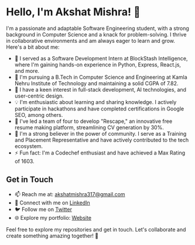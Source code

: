 # Hello, I'm Akshat Mishra! 👋

I'm a passionate and adaptable Software Engineering student, with a strong background in Computer Science and a knack for problem-solving. I thrive in collaborative environments and am always eager to learn and grow. Here's a bit about me:

- 🔭 I served as a Software Development Intern at BlockStash Intelligence, where I'm gaining hands-on experience in Python, Express, React.js, and more.
- 🌱 I'm pursuing a B.Tech in Computer Science and Engineering at Kamla Nehru Institute of Technology and maintaining a solid CGPA of 7.82.
- 🚀 I have a keen interest in full-stack development, AI technologies, and user-centric design.
- 💡 I'm enthusiastic about learning and sharing knowledge. I actively participate in hackathons and have completed certifications in Google SEO, among others.
- 🌟 I've led a team of four to develop "Rescape," an innovative free resume making platform, streamlining CV generation by 30%.
- 💬 I'm a strong believer in the power of community. I serve as a Training and Placement Representative and have actively contributed to the tech ecosystem.
- ⚡ Fun fact: I'm a Codechef enthusiast and have achieved a Max Rating of 1603.

## Get in Touch

- 📫 Reach me at: akshatmishra317@gmail.com
- 💼 Connect with me on [LinkedIn](https://www.linkedin.com/in/akshat-mishra-702694226/)
- 🐦 Follow me on [Twitter](https://twitter.com/AkshatMx10)
- 🌐 Explore my portfolio: [Website](https://akshat-mishra-25.vercel.app/)

Feel free to explore my repositories and get in touch. Let's collaborate and create something amazing together! 🚀
